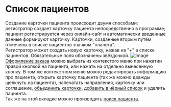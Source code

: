 # Список пациентов

Создание карточки пациента происходит двумя способами: регистратор создает карточку пациента непосредственно в программе; пациент регистрируется через онлайн-сайт и автоматически введенные данные формируют карточку. Карточки, созданные вторым путём отмечены в списке пациентов значком "планета".  
Регистратор может создать новую карточку, нажав на "+" в списке пациентов. Обязательные поля обозначены звёздочкой.
![Image](Image/oformleniepacienta.gif)
<a href="./Order">Оформление заказа</a> можно выбрать из контекстого меню при нажатии правой кнопкой на пациента, или нажать на отдельно вынесенную кнопку.
В том же контекстном меню можно редактировать информацию про пациента, открыть карточку пациента (так же можно дважды щелкнуть на пациента), напечатать направления, карточку или соглашение, <a href="./PatientIntegration">объединить карточки</a>,  <a href="./BlackList">добавить в чёрный список</a> и удалить пациента.   
Так же на этой вкладке можно производить <a href="./PatientSearch">поиск пациента</a>.